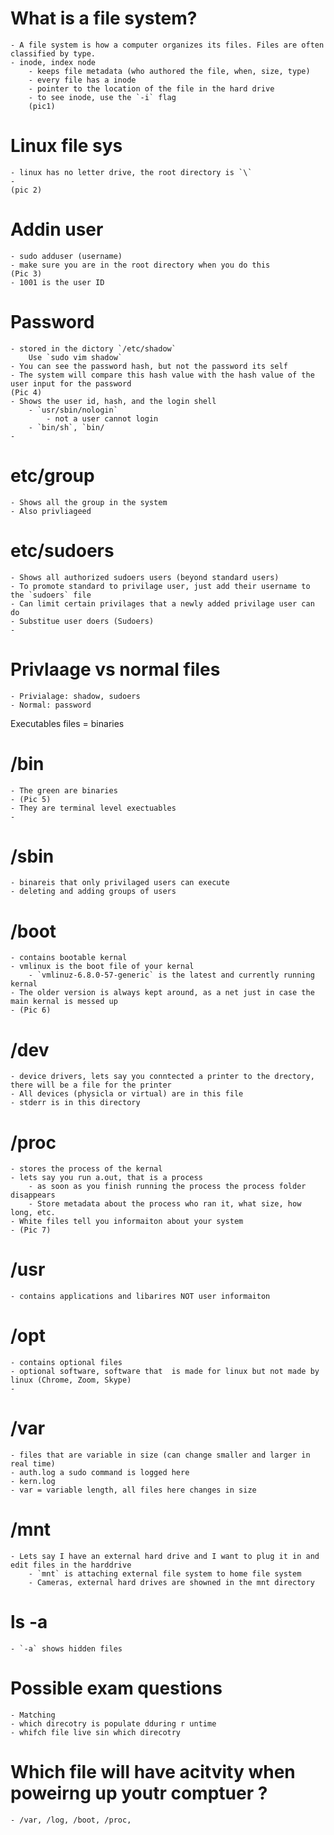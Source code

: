 # What is a file system?
	- A file system is how a computer organizes its files. Files are often classified by type. 
	- inode, index node
		- keeps file metadata (who authored the file, when, size, type) 
		- every file has a inode
		- pointer to the location of the file in the hard drive 
		- to see inode, use the `-i` flag
		(pic1)

# Linux file sys
	- linux has no letter drive, the root directory is `\`
	- 
	(pic 2)

# Addin user
	- sudo adduser (username)
	- make sure you are in the root directory when you do this
	(Pic 3)
	- 1001 is the user ID

# Password
	- stored in the dictory `/etc/shadow`
		Use `sudo vim shadow`
	- You can see the password hash, but not the password its self
	- The system will compare this hash value with the hash value of the user input for the password
	(Pic 4)
	- Shows the user id, hash, and the login shell
		- `usr/sbin/nologin`
			- not a user cannot login
		- `bin/sh`, `bin/
	- 

# etc/group
	- Shows all the group in the system
	- Also privliageed

# etc/sudoers
	- Shows all authorized sudoers users (beyond standard users)
	- To promote standard to privilage user, just add their username to the `sudoers` file	
	- Can limit certain privilages that a newly added privilage user can do
	- Substitue user doers (Sudoers)
	- 

# Privlaage vs normal files
	- Privialage: shadow, sudoers
	- Normal: password

Executables files = binaries

# /bin
	- The green are binaries
	- (Pic 5)
	- They are terminal level exectuables
	- 

# /sbin
	- binareis that only privilaged users can execute
	- deleting and adding groups of users

# /boot
	- contains bootable kernal
	- vmlinux is the boot file of your kernal 
		- `vmlinuz-6.8.0-57-generic` is the latest and currently running kernal
	- The older version is always kept around, as a net just in case the main kernal is messed up
	- (Pic 6)

# /dev
	- device drivers, lets say you conntected a printer to the drectory, there will be a file for the printer
	- All devices (physicla or virtual) are in this file
	- stderr is in this directory

# /proc
	- stores the process of the kernal 
	- lets say you run a.out, that is a process
		- as soon as you finish running the process the process folder disappears
		- Store metadata about the process who ran it, what size, how long, etc. 
	- White files tell you informaiton about your system
	- (Pic 7)

# /usr
	- contains applications and libarires NOT user informaiton

# /opt
	- contains optional files
	- optional software, software that  is made for linux but not made by linux (Chrome, Zoom, Skype)
	- 

# /var
	- files that are variable in size (can change smaller and larger in real time)
	- auth.log a sudo command is logged here
	- kern.log
	- var = variable length, all files here changes in size
	
# /mnt
	- Lets say I have an external hard drive and I want to plug it in and edit files in the harddrive
		- `mnt` is attaching external file system to home file system
		- Cameras, external hard drives are showned in the mnt directory

# ls -a
	- `-a` shows hidden files

# Possible exam questions
	- Matching
	- which direcotry is populate dduring r untime
	- whifch file live sin which direcotry

# Which file will have acitvity when poweirng up youtr comptuer ?
	- /var, /log, /boot, /proc, 